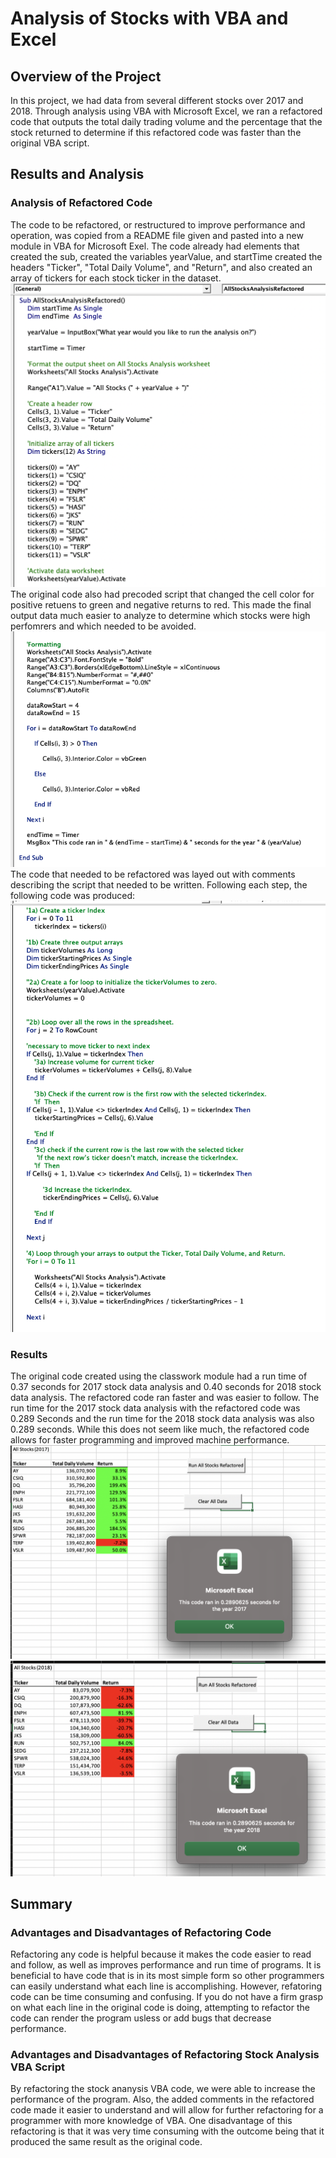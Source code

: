 # Analysis of Stocks with VBA and Excel

## Overview of the Project
  In this project, we had data from several different stocks over 2017 and 2018.  Through analysis using VBA with Microsoft Excel, we ran a refactored code that outputs the total daily trading volume and the percentage that the stock returned to determine if this refactored code was faster than the original VBA script.
  
## Results and Analysis
### Analysis of Refactored Code
  The code to be refactored, or restructured to improve performance and operation, was copied from a README file given and pasted into a new module in VBA for Microsoft Exel.  The code already had elements that created the sub, created the variables yearValue, and startTime created the headers "Ticker", "Total Daily Volume", and "Return", and also created an array of tickers for each stock ticker in the dataset.![This is an image](https://github.com/JDBrowder523/stock-analysis/blob/main/Original_code_stocks_ananysis.png)
  The original code also had precoded script that changed the cell color for positive retuens to green and negative returns to red.  This made the final output data much easier to analyze to determine which stocks were high perfomrers and which needed to be avoided.![This is an image](https://github.com/JDBrowder523/stock-analysis/blob/main/formatting_code_stock_analysis.png)
  The code that needed to be refactored was layed out with comments describing the script that needed to be written.  Following each step, the following code was produced: ![This is an image](https://github.com/JDBrowder523/stock-analysis/blob/main/refactored_code_stocks_analysis.png)
  
  ### Results
   The original code created using the classwork module had a run time of 0.37 seconds for 2017 stock data analysis and 0.40 seconds for 2018 stock data analysis. The refactored code ran faster and was easier to follow.  The run time for the 2017 stock data analysis with the refactored code was 0.289 Seconds and the run time for the 2018 stock data analysis was also 0.289 seconds.  While this does not seem like much, the refactored code allows for faster programming and improved machine performance. ![This is an image](https://github.com/JDBrowder523/stock-analysis/blob/main/VBA_Challenge_2017.png) ![This is an image](https://github.com/JDBrowder523/stock-analysis/blob/main/VBA_Challenge_2018.png)
    
## Summary
### Advantages and Disadvantages of Refactoring Code
  Refactoring any code is helpful because it makes the code easier to read and follow, as well as improves performance and run time of programs.  It is beneficial to have code that is in its most simple form so other programmers can easily understand what each line is accomplishing. 
  However, refatoring code can be time consuming and confusing.  If you do not have a firm grasp on what each line in the original code is doing, attempting to refactor the code can render the program usless or add bugs that decrease performance.
### Advantages and Disadvantages of Refactoring Stock Analysis VBA Script
  By refactoring the stock ananysis VBA code, we were able to increase the performance of the program. Also, the added comments in the refactored code made it easier to understand and will allow for further refactoring for a programmer with more knowledge of VBA. One disadvantage of this refactoring is that it was very time consuming with the outcome being that it produced the same result as the original code.
  
